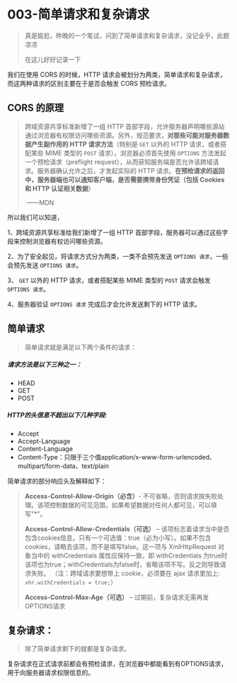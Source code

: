 # 003-简单请求和复杂请求

<motto></motto>

> 真是尴尬，昨晚的一个笔试，问到了简单请求和复杂请求，没记全乎，此题凉凉
>
> 在这儿好好记录一下

我们在使用 CORS 的时候，HTTP 请求会被划分为两类，简单请求和复杂请求，而这两种请求的区别主要在于是否会触发 CORS 预检请求。

## CORS 的原理

> 跨域资源共享标准新增了一组 HTTP 首部字段，允许服务器声明哪些源站通过浏览器有权限访问哪些资源。另外，规范要求，**对那些可能对服务器数据产生副作用的 HTTP 请求方法**（特别是 `GET` 以外的 HTTP 请求，或者搭配某些 MIME 类型的 `POST` 请求），浏览器必须首先使用 `OPTIONS` 方法发起一个预检请求（preflight request），从而获知服务端是否允许该跨域请求。服务器确认允许之后，才发起实际的 HTTP 请求。**在预检请求的返回中，服务器端也可以通知客户端，是否需要携带身份凭证（包括 Cookies 和 HTTP 认证相关数据**）
>
> ​																																																						——MDN

所以我们可以知道，

1、跨域资源共享标准给我们新增了一组 HTTP 首部字段，服务器可以通过这些字段来控制浏览器有权访问哪些资源。

2、为了安全起见，将请求方式分为两类，一类不会预先发送 `OPTIONS 请求`，一些会预先发送 `OPTIONS 请求`。

3、 `GET` 以外的 HTTP 请求，或者搭配某些 MIME 类型的 `POST` 请求会触发 `OPTIONS 请求`。

4、服务器验证 `OPTIONS 请求` 完成后才会允许发送剩下的 HTTP 请求。

## 简单请求

> 简单请求就是满足以下两个条件的请求：

##### 请求方法是以下三种之一：

- HEAD
- GET
- POST

##### HTTP的头信息不超出以下几种字段:

- Accept
- Accept-Language
- Content-Language
- Content-Type：只限于三个值application/x-www-form-urlencoded、multipart/form-data、text/plain



简单请求的部分响应头及解释如下：

> **Access-Control-Allow-Origin（必含）**- 不可省略，否则请求按失败处理。该项控制数据的可见范围，如果希望数据对任何人都可见，可以填写"*"。  
>
> **Access-Control-Allow-Credentials（可选）** – 该项标志着请求当中是否包含cookies信息，只有一个可选值：true（必为小写）。如果不包含cookies，请略去该项，而不是填写false。这一项与 XmlHttpRequest 对象当中的 withCredentials 属性应保持一致，即 withCredentials 为true时该项也为true；withCredentials为false时，省略该项不写。反之则导致请求失败。  （注：跨域请求要想带上 cookie，必须要在 ajax 请求里加上: `xhr.withCredentials = true;`）
>
> **Access-Control-Max-Age（可选）** – 过期前，复杂请求无需再发 OPTIONS请求

## 复杂请求：

> 除了简单请求剩下的就都是复杂请求。

复杂请求在正式请求前都会有预检请求，在浏览器中都能看到有OPTIONS请求，用于向服务器请求权限信息的。
